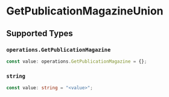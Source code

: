 # GetPublicationMagazineUnion


## Supported Types

### `operations.GetPublicationMagazine`

```typescript
const value: operations.GetPublicationMagazine = {};
```

### `string`

```typescript
const value: string = "<value>";
```

